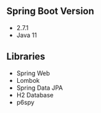 ## Spring Boot Version
* 2.7.1
* Java 11

## Libraries
* Spring Web
* Lombok
* Spring Data JPA
* H2 Database
* p6spy
